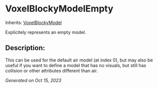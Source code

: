 # VoxelBlockyModelEmpty

Inherits: [VoxelBlockyModel](VoxelBlockyModel.md)

Explicitely represents an empty model.

## Description: 

This can be used for the default air model (at index 0), but may also be useful if you want to define a model that has no visuals, but still has collision or other attributes different than air.

_Generated on Oct 15, 2023_
